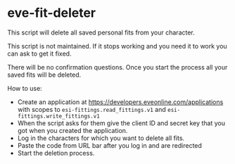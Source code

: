 # eve-fit-deleter

This script will delete all saved personal fits from your character.

This script is not maintained. If it stops working and you need it to work you can ask to get it fixed.

There will be no confirmation questions. Once you start the process all your saved fits will be deleted.

How to use:
* Create an application at https://developers.eveonline.com/applications with scopes to `esi-fittings.read_fittings.v1` and `esi-fittings.write_fittings.v1`
* When the script asks for them give the client ID and secret key that you got when you created the application.
* Log in the characters for which you want to delete all fits.
* Paste the code from URL bar after you log in and are redirected
* Start the deletion process.
